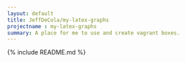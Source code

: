 ```yaml
---
layout: default
title: JeffDeCola/my-latex-graphs
projectname : my-latex-graphs
summary: A place for me to use and create vagrant boxes.
---
```


{% include README.md %}
